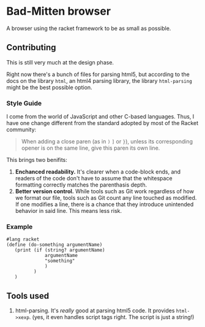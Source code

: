 # Bad-Mitten browser

A browser using the racket framework to be as small as possible.

## Contributing

This is still very much at the design phase.

Right now there's a bunch of files
for parsing html5, but according to the docs on the library `html`, an html4
parsing library, the library `html-parsing` might be the best possible option.

### Style Guide

I come from the world of JavaScript and other C-based languages. Thus, I have
one change different from the standard adopted by most of the Racket community:

> When adding a close paren (as in `)` `]` or `}`), unless its corresponding
> opener is on the same line, give this paren its own line.

This brings two benifits:

1. **Enchanced readability.** It's clearer when a code-block ends, and readers
of the code don't have to assume that the whitespace formatting correctly
matches the parenthasis depth.
2. **Better version control.** While tools such as Git work regardless of how
we format our file, tools such as Git count any line touched as modified. If
one modifies a line, there is a chance that they introduce unintended behavior
in said line. This means less risk.

### Example

```racket
#lang racket
(define (do-something argumentName)
   (print (if (string? argumentName)
              argumentName
              "something"
              )
          )
   )
```

## Tools used

1. html-parsing. It's _really_ good at parsing html5 code. It provides `html->xexp`. (yes, it even handles script tags right. The script is just a string!)
